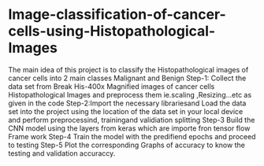 # Image-classification-of-cancer-cells-using-Histopathological-Images
The main idea of this project is to classify the Histopathological images of cancer cells into 2 main classes Malignant and Benign
Step-1: Collect the data set from Break His-400x Magnified images of cancer cells Histopathological Images and preprocess them ie.scaling ,Resizing...etc as given in the code
Step-2:Import the necessary librariesand  Load the data set into the project using the location of the data set in your local device and perform preprocessind, trainingand validiation splitting
Step-3 Build the CNN model using the layers from keras which are importe fron tensor flow Frame work
Step-4 Train the model with the predifiend epochs and proceed to testing 
Step-5 Plot the corresponding Graphs of accuracy to know the testing and validation accuraccy.



